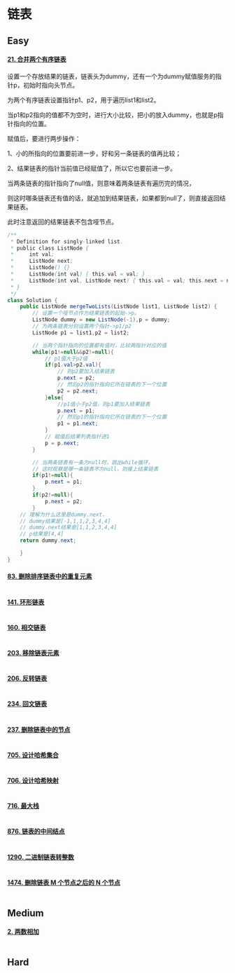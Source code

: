 # 链表

## Easy

#### [21. 合并两个有序链表](https://leetcode-cn.com/problems/merge-two-sorted-lists/)

设置一个存放结果的链表，链表头为dummy，还有一个为dummy赋值服务的指针p，初始时指向头节点。

为两个有序链表设置指针p1、p2，用于遍历list1和list2。

当p1和p2指向的值都不为空时，进行大小比较，把小的放入dummy，也就是p指针指向的位置。

赋值后，要进行两步操作：

1、小的所指向的位置要前进一步，好和另一条链表的值再比较；

2、结果链表的指针当前值已经赋值了，所以它也要前进一步。

当两条链表的指针指向了null值，则意味着两条链表有遍历完的情况，

则这时哪条链表还有值的话，就追加到结果链表，如果都到null了，则直接返回结果链表。

此时注意返回的结果链表不包含哑节点。

```java
/**
 * Definition for singly-linked list.
 * public class ListNode {
 *     int val;
 *     ListNode next;
 *     ListNode() {}
 *     ListNode(int val) { this.val = val; }
 *     ListNode(int val, ListNode next) { this.val = val; this.next = next; }
 * }
 */
class Solution {
    public ListNode mergeTwoLists(ListNode list1, ListNode list2) {
        // 设置一个哑节点作为结果链表的起始->p。
        ListNode dummy = new ListNode(-1),p = dummy;
        // 为两条链表分别设置两个指针->p1/p2
        ListNode p1 = list1,p2 = list2;

        // 当两个指针指向的位置都有值时，比较两指针对应的值
        while(p1!=null&&p2!=null){
            // p1值大于p2值
            if(p1.val>p2.val){
                // 则p2要加入结果链表
                p.next = p2;
                // 然后p2的指针指向它所在链表的下一个位置
                p2 = p2.next;
            }else{
                //p1值小于p2值，则p1要加入结果链表
                p.next = p1;
                // 然后p1的指针指向它所在链表的下一个位置
                p1 = p1.next;
            }
            // 赋值后结果列表指针进1
            p = p.next;
        }

        // 当两条链表有一条为null时，跳出while循环，
        // 这时观察是哪一条链表不为null，则接上结果链表
        if(p1!=null){
            p.next = p1;
        }
        if(p2!=null){
            p.next = p2;
        }
    // 理解为什么这里是dummy.next，
    // dummy结果是[-1,1,1,2,3,4,4]
    // dummy.next结果是[1,1,2,3,4,4]
    // p结果是[4,4]
    return dummy.next;

    }
}
```

#### [83. 删除排序链表中的重复元素](https://leetcode-cn.com/problems/remove-duplicates-from-sorted-list/)

```java
```

#### [141. 环形链表](https://leetcode-cn.com/problems/linked-list-cycle/)

```java
```

#### [160. 相交链表](https://leetcode-cn.com/problems/intersection-of-two-linked-lists/)

```java
```

#### [203. 移除链表元素](https://leetcode-cn.com/problems/remove-linked-list-elements/)

```java

```

#### [206. 反转链表](https://leetcode-cn.com/problems/reverse-linked-list/)

```java

```

#### [234. 回文链表](https://leetcode-cn.com/problems/palindrome-linked-list/)

```java
```

#### [237. 删除链表中的节点](https://leetcode-cn.com/problems/delete-node-in-a-linked-list/)

```java

```

#### [705. 设计哈希集合](https://leetcode-cn.com/problems/design-hashset/)

```java
```

#### [706. 设计哈希映射](https://leetcode-cn.com/problems/design-hashmap/)

```java

```

#### [716. 最大栈](https://leetcode-cn.com/problems/max-stack/)

```java

```

#### [876. 链表的中间结点](https://leetcode-cn.com/problems/middle-of-the-linked-list/)

```java

```

#### [1290. 二进制链表转整数](https://leetcode-cn.com/problems/convert-binary-number-in-a-linked-list-to-integer/)

```java
```

#### [1474. 删除链表 M 个节点之后的 N 个节点](https://leetcode-cn.com/problems/delete-n-nodes-after-m-nodes-of-a-linked-list/)

```java

```

## Medium

#### [2. 两数相加](https://leetcode-cn.com/problems/add-two-numbers/)

```java

```







## Hard

